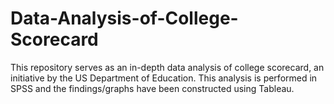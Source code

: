 # Data-Analysis-of-College-Scorecard
This repository serves as an in-depth data analysis of college scorecard, an initiative by the US Department of Education. This analysis is performed in SPSS and the findings/graphs have been constructed using Tableau.
